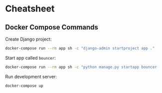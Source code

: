 # Cheatsheet

## Docker Compose Commands

Create Django project:

```sh
docker-compose run --rm app sh -c "django-admin startproject app ."
```

Start app called `bouncer`:

```sh
docker-compose run --rm app sh -c "python manage.py startapp bouncer
```

Run development server:

```sh
docker-compose up
```
